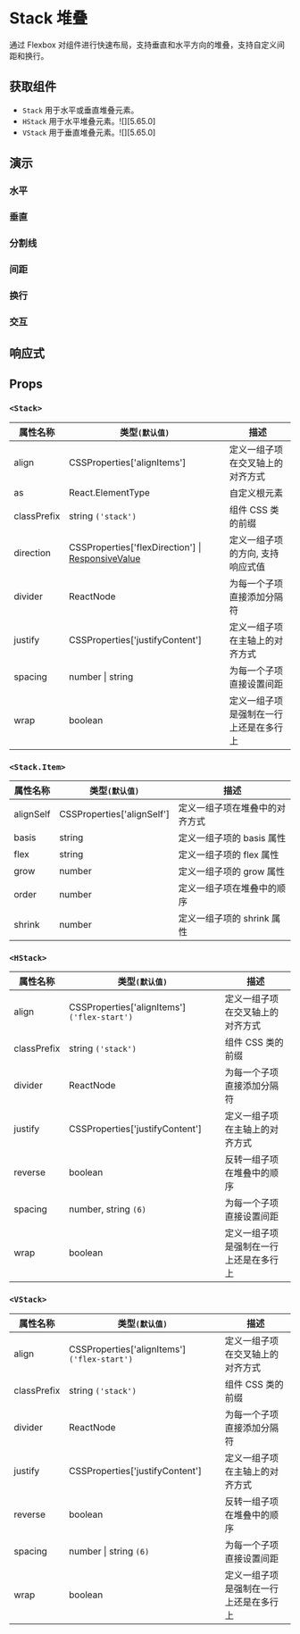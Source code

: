 # Stack 堆叠

通过 Flexbox 对组件进行快速布局，支持垂直和水平方向的堆叠，支持自定义间距和换行。

## 获取组件

<!--{include:<import-guide>}-->

- `Stack` 用于水平或垂直堆叠元素。
- `HStack` 用于水平堆叠元素。![][5.65.0]
- `VStack` 用于垂直堆叠元素。![][5.65.0]

## 演示

### 水平

<!--{include:`horizontal.md`}-->

### 垂直

<!--{include:`vertical.md`}-->

### 分割线

<!--{include:`divider.md`}-->

### 间距

<!--{include:`space.md`}-->

### 换行

<!--{include:`wrap.md`}-->

### 交互

<!--{include:`interactive.md`}-->

## 响应式

<!--{include:<example-responsive>}-->

## Props

### `<Stack>`

| 属性名称    | 类型`(默认值)`                                                  | 描述                                   |
| ----------- | --------------------------------------------------------------- | -------------------------------------- |
| align       | CSSProperties['alignItems']                                     | 定义一组子项在交叉轴上的对齐方式       |
| as          | React.ElementType                                               | 自定义根元素                           |
| classPrefix | string `('stack')`                                              | 组件 CSS 类的前缀                      |
| direction   | CSSProperties['flexDirection'] \| [ResponsiveValue][responsive] | 定义一组子项的方向, 支持响应式值       |
| divider     | ReactNode                                                       | 为每一个子项直接添加分隔符             |
| justify     | CSSProperties['justifyContent']                                 | 定义一组子项在主轴上的对齐方式         |
| spacing     | number \| string                                                | 为每一个子项直接设置间距               |
| wrap        | boolean                                                         | 定义一组子项是强制在一行上还是在多行上 |

### `<Stack.Item>`

| 属性名称  | 类型`(默认值)`             | 描述                           |
| --------- | -------------------------- | ------------------------------ |
| alignSelf | CSSProperties['alignSelf'] | 定义一组子项在堆叠中的对齐方式 |
| basis     | string                     | 定义一组子项的 basis 属性      |
| flex      | string                     | 定义一组子项的 flex 属性       |
| grow      | number                     | 定义一组子项的 grow 属性       |
| order     | number                     | 定义一组子项在堆叠中的顺序     |
| shrink    | number                     | 定义一组子项的 shrink 属性     |

### `<HStack>`

| 属性名称    | 类型`(默认值)`                               | 描述                                   |
| ----------- | -------------------------------------------- | -------------------------------------- |
| align       | CSSProperties['alignItems'] `('flex-start')` | 定义一组子项在交叉轴上的对齐方式       |
| classPrefix | string `('stack')`                           | 组件 CSS 类的前缀                      |
| divider     | ReactNode                                    | 为每一个子项直接添加分隔符             |
| justify     | CSSProperties['justifyContent']              | 定义一组子项在主轴上的对齐方式         |
| reverse     | boolean                                      | 反转一组子项在堆叠中的顺序             |
| spacing     | number, string `(6)`                         | 为每一个子项直接设置间距               |
| wrap        | boolean                                      | 定义一组子项是强制在一行上还是在多行上 |

### `<VStack>`

| 属性名称    | 类型`(默认值)`                               | 描述                                   |
| ----------- | -------------------------------------------- | -------------------------------------- |
| align       | CSSProperties['alignItems'] `('flex-start')` | 定义一组子项在交叉轴上的对齐方式       |
| classPrefix | string `('stack')`                           | 组件 CSS 类的前缀                      |
| divider     | ReactNode                                    | 为每一个子项直接添加分隔符             |
| justify     | CSSProperties['justifyContent']              | 定义一组子项在主轴上的对齐方式         |
| reverse     | boolean                                      | 反转一组子项在堆叠中的顺序             |
| spacing     | number \| string `(6)`                       | 为每一个子项直接设置间距               |
| wrap        | boolean                                      | 定义一组子项是强制在一行上还是在多行上 |

<!--{include:(_common/types/responsive-value.md)}-->

[responsive]: #code-ts-responsive-value-code
